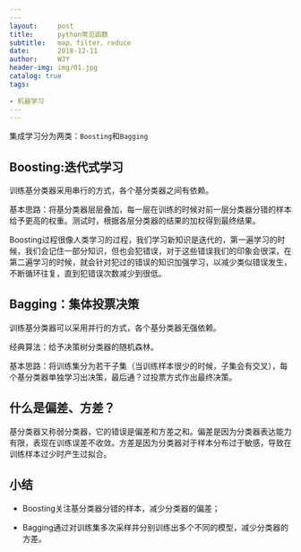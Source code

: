 ```yaml
---
​---
layout:     post
title:      python常见函数
subtitle:   map、filter、reduce
date:       2018-12-11
author:     WJY
header-img: img/01.jpg
catalog: true
tags:
 
- 机器学习
​---
---
```




集成学习分为两类：`Boosting`和`Bagging`

## Boosting:迭代式学习

训练基分类器采用串行的方式，各个基分类器之间有依赖。

基本思路：将基分类器层层叠加，每一层在训练的时候对前一层分类器分错的样本给予更高的权重。测试时，根据各层分类器的结果的加权得到最终结果。

Boosting过程很像人类学习的过程，我们学习新知识是迭代的，第一遍学习的时候，我们会记住一部分知识，但也会犯错误，对于这些错误我们的印象会很深，在第二遍学习的时候，就会针对犯过的错误的知识加强学习，以减少类似错误发生，不断循环往复，直到犯错误次数减少到很低。

## Bagging：集体投票决策

训练基分类器可以采用并行的方式，各个基分类器无强依赖。

经典算法：给予决策树分类器的随机森林。

基本思路：将训练集分为若干子集（当训练样本很少的时候，子集会有交叉），每个基分类器单独学习出决策，最后通？过投票方式作出最终决策。

## 什么是偏差、方差？

基分类器又称弱分类器，它的错误是偏差和方差之和。偏差是因为分类器表达能力有限，表现在训练误差不收敛。方差是因为分类器对于样本分布过于敏感，导致在训练样本过少时产生过拟合。

## 小结

- Boosting关注基分类器分错的样本，减少分类器的偏差；

- Bagging通过对训练集多次采样并分别训练出多个不同的模型，减少分类器的方差。


